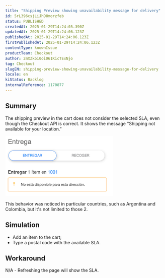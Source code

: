 ```yaml
---
title: "Shipping Preview showing unavailability message for delivery"
id: 5rL396csjLiJhD8morzfeb
status: PUBLISHED
createdAt: 2025-01-29T14:24:05.390Z
updatedAt: 2025-01-29T14:24:06.123Z
publishedAt: 2025-01-29T14:24:06.123Z
firstPublishedAt: 2025-01-29T14:24:06.123Z
contentType: knownIssue
productTeam: Checkout
author: 2mXZkbi0oi061KicTExNjo
tag: Checkout
slugEN: shipping-preview-showing-unavailability-message-for-delivery
locale: en
kiStatus: Backlog
internalReference: 1170877
---
```


## Summary


The shipping preview in the cart does not consider the selected SLA, even though the Checkout API is correct. It shows the message "Shipping not available for your location."

 ![](https://raw.githubusercontent.com/vtexdocs/help-center-content/refs/heads/main/docs/en/known-issues/Checkout/shipping-preview-showing-unavailability-message-for-delivery_1.png)

This behavior was noticed in particular countries, such as Argentina and Colombia, but it's not limited to those 2.


##

## Simulation



- Add an item to the cart;
- Type a postal code with the available SLA.


##

## Workaround


N/A - Refreshing the page will show the SLA.




